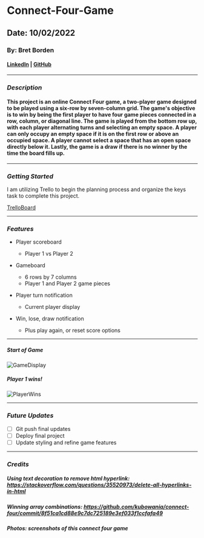 # Connect-Four-Game

## Date: 10/02/2022

### By: Bret Borden

#### [LinkedIn](www.linkedin.com) | [GitHub](www.github.com)

---

### **_Description_**

#### This project is an online Connect Four game, a two-player game designed to be played using a six-row by seven-column grid. The game's objective is to win by being the first player to have four game pieces connected in a row, column, or diagonal line. The game is played from the bottom row up, with each player alternating turns and selecting an empty space. A player can only occupy an empty space if it is on the first row or above an occupied space. A player cannot select a space that has an open space directly below it. Lastly, the game is a draw if there is no winner by the time the board fills up.

---

### **_Getting Started_**

I am utilizing Trello to begin the planning process and organize the keys task to complete this project.

[TrelloBoard](https://trello.com/invite/b/G2YIjiFZ/94aa24b4cacbf9cc5b444ac75d19f22d/week-3-connect-four-game)

---

### **_Features_**

- Player scoreboard

  - Player 1 vs Player 2

- Gameboard

  - 6 rows by 7 columns
  - Player 1 and Player 2 game pieces

- Player turn notification

  - Current player display

- Win, lose, draw notification
  - Plus play again, or reset score options

---

##### Start of Game

![GameDisplay](https://i.postimg.cc/8PCRTkXT/Screen-Shot-2022-10-06-at-6-31-41-PM.png)

##### Player 1 wins!

![PlayerWins](https://i.postimg.cc/mrW11Tjz/Screen-Shot-2022-10-06-at-6-33-04-PM.png)

---

### **_Future Updates_**

- [ ] Git push final updates
- [ ] Deploy final project
- [ ] Update styling and refine game features

---

### **_Credits_**

##### Using text decoration to remove html hyperlink: https://stackoverflow.com/questions/35520973/delete-all-hyperlinks-in-html

##### Winning array combinations: https://github.com/kubowania/connect-four/commit/8f51ca1cd88e9c7dc725189e3ef033f1ccfafa49

##### Photos: screenshots of this connect four game
